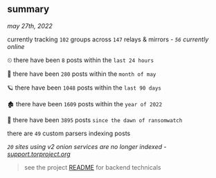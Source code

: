 
## summary
_may 27th, 2022_

currently tracking `102` groups across `147` relays & mirrors - _`56` currently online_

⏲ there have been `8` posts within the `last 24 hours`

🦈 there have been `280` posts within the `month of may`

🪐 there have been `1048` posts within the `last 90 days`

🏚 there have been `1609` posts within the `year of 2022`

🦕 there have been `3895` posts `since the dawn of ransomwatch`

there are `49` custom parsers indexing posts

_`20` sites using v2 onion services are no longer indexed - [support.torproject.org](https://support.torproject.org/onionservices/v2-deprecation/)_

> see the project [README](https://github.com/joshhighet/ransomwatch#ransomwatch--) for backend technicals
